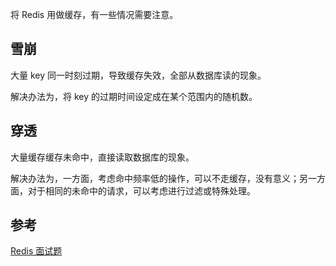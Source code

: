 将 Redis 用做缓存，有一些情况需要注意。

## 雪崩

大量 key 同一时刻过期，导致缓存失效，全部从数据库读的现象。

解决办法为，将 key 的过期时间设定成在某个范围内的随机数。

## 穿透

大量缓存缓存未命中，直接读取数据库的现象。

解决办法为，一方面，考虑命中频率低的操作，可以不走缓存，没有意义；另一方面，对于相同的未命中的请求，可以考虑进行过滤或特殊处理。

## 参考

[Redis 面试题](https://zhuanlan.zhihu.com/p/54819806)

